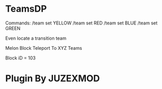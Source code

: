# TeamsDP

Commands: 
/team set YELLOW
/team set RED
/team set BLUE
/team set GREEN

Even locate a transition team

Melon Block Teleport To XYZ Teams

Block iD = 103

# Plugin By JUZEXMOD
